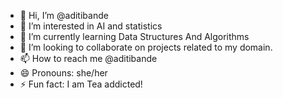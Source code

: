 - 👋 Hi, I’m @aditibande
- 👀 I’m interested in AI and statistics
- 🌱 I’m currently learning Data Structures And Algorithms
- 💞️ I’m looking to collaborate on projects related to my domain.
- 📫 How to reach me @aditibande
- 😄 Pronouns: she/her
- ⚡ Fun fact: I am Tea addicted! 

<!---
aditibande/aditibande is a ✨ special ✨ repository because its `README.md` (this file) appears on your GitHub profile.
You can click the Preview link to take a look at your changes.
--->
